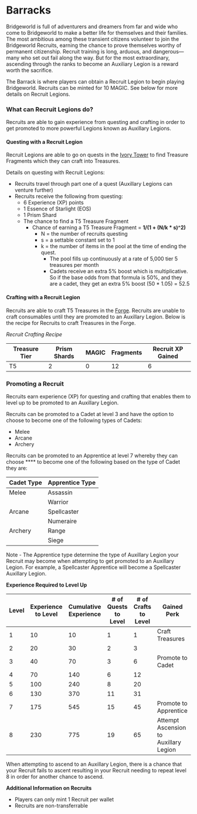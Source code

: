 # Barracks

Bridgeworld is full of adventurers and dreamers from far and wide who come to Bridgeworld to make a better life for themselves and their families. The most ambitious among these transient citizens volunteer to join the Bridgeworld Recruits, earning the chance to prove themselves worthy of permanent citizenship. Recruit training is long, arduous, and dangerous—many who set out fail along the way. But for the most extraordinary, ascending through the ranks to become an Auxiliary Legion is a reward worth the sacrifice.

The Barrack is where players can obtain a Recruit Legion to begin playing Bridgeworld. Recruits can be minted for 10 MAGIC. See below for more details on Recruit Legions.&#x20;

### What can Recruit Legions do?

Recruits are able to gain experience from questing and crafting in order to get promoted to more powerful Legions known as Auxillary Legions.&#x20;

#### Questing with a Recruit Legion

Recruit Legions are able to go on quests in the [Ivory Tower](https://docs.treasure.lol/cartridges/bridgeworld/ivory-tower) to find  Treasure Fragments which they can craft into Treasures.&#x20;

Details on questing with Recruit Legions:

* Recruits travel through part one of a quest (Auxillary Legions can venture further)
* Recruits receive the following from questing:&#x20;
  * 6 Experience (XP) points
  * 1 Essence of Starlight (EOS)
  * 1 Prism Shard
  * The chance to find a T5 Treasure Fragment
    * Chance of earning a T5 Treasure Fragment = **1/(1 + (N/k \* s)^2)**&#x20;
      * N = the number of recruits questing
      * s = a settable constant set to 1
      * k =  the number of items in the pool at the time of ending the quest.&#x20;
        * The pool fills up continuously at a rate of 5,000 tier 5 treasures per month
        * Cadets receive an extra 5% boost which is multiplicative. So if the base odds from that formula is 50%, and they are a cadet, they get an extra 5% boost (50 \* 1.05) = 52.5

#### Crafting with a Recruit Legion

Recruits are able to craft T5 Treasures in the [Forge](https://docs.treasure.lol/cartridges/bridgeworld/the-forge/crafting-treasures). Recruits are unable to craft consumables until they are promoted to an Auxillary Legion.  Below is the recipe for Recruits to craft Treasures in the Forge.&#x20;

_Recruit Crafting Recipe_

| Treasure Tier | Prism Shards | MAGIC | Fragments | Recruit XP Gained |
| ------------- | ------------ | ----- | --------- | ----------------- |
| T5            | 2            | 0     | 12        | 6                 |

### Promoting a Recruit

Recruits earn experience (XP) for questing and crafting that enables them to level up to be promoted to an Auxillary Legion.&#x20;

Recruits can be promoted to a Cadet at level 3 and have the option to choose to become one of the following types of Cadets:&#x20;

* Melee
* Arcane
* Archery

Recruits can be promoted to an Apprentice at level 7 whereby they can choose **** to become one of the following based on the type of Cadet they are:&#x20;

| Cadet Type | Apprentice Type |
| ---------- | --------------- |
| Melee      | Assassin        |
|            | Warrior         |
| Arcane     | Spellcaster     |
|            | Numeraire       |
| Archery    | Range           |
|            | Siege           |

Note - The Apprentice type determine the type of Auxillary Legion your Recruit may become when attempting to get promoted to an Auxillary Legion. For example, a Spellcaster Apprentice will become a Spellcaster Auxillary Legion.

**Experience Required to Level Up**

| Level | Experience to Level | Cumulative Experience | # of Quests to Level | # of Crafts to Level | Gained Perk                           |
| ----- | ------------------- | --------------------- | -------------------- | -------------------- | ------------------------------------- |
| 1     | 10                  | 10                    | 1                    | 1                    | Craft Treasures                       |
| 2     | 20                  | 30                    | 2                    | 3                    |                                       |
| 3     | 40                  | 70                    | 3                    | 6                    | Promote to Cadet                      |
| 4     | 70                  | 140                   | 6                    | 12                   |                                       |
| 5     | 100                 | 240                   | 8                    | 20                   |                                       |
| 6     | 130                 | 370                   | 11                   | 31                   |                                       |
| 7     | 175                 | 545                   | 15                   | 45                   | Promote to Apprentice                 |
| 8     | 230                 | 775                   | 19                   | 65                   | Attempt Ascension to Auxillary Legion |

When attempting to ascend to an Auxillary Legion, there is a chance that your Recruit fails to ascent resulting in your Recruit needing to repeat level 8 in order for another chance to ascend.&#x20;



**Additional Information on Recruits**

* Players can only mint 1 Recruit per wallet
* Recruits are non-transferrable&#x20;
